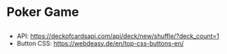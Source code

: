 # Poker Game

##
- API: https://deckofcardsapi.com/api/deck/new/shuffle/?deck_count=1
- Button CSS: https://webdeasy.de/en/top-css-buttons-en/